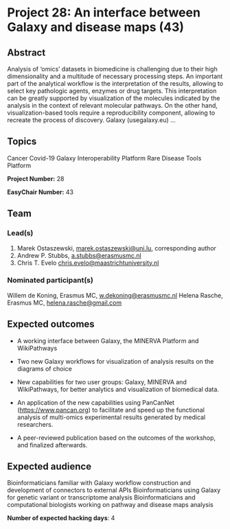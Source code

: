 # Project 28: An interface between Galaxy and disease maps (43)

## Abstract

Analysis of ‘omics’ datasets in biomedicine is challenging due to their high dimensionality and a multitude of necessary processing steps. An important part of the analytical workflow is the interpretation of the results, allowing to select key pathologic agents, enzymes or drug targets. This interpretation can be greatly supported by visualization of the molecules indicated by the analysis in the context of relevant molecular pathways. On the other hand, visualization-based tools require a reproducibility component, allowing to recreate the process of discovery. Galaxy (usegalaxy.eu) ...

## Topics

Cancer
 Covid-19
 Galaxy
 Interoperability Platform
 Rare Disease
 Tools Platform

**Project Number:** 28



**EasyChair Number:** 43

## Team

### Lead(s)

1) Marek Ostaszewski, marek.ostaszewski@uni.lu, corresponding author
 2) Andrew P. Stubbs, a.stubbs@erasmusmc.nl
 3) Chris T. Evelo chris.evelo@maastrichtuniversity.nl

### Nominated participant(s)

Willem de Koning, Erasmus MC, w.dekoning@erasmusmc.nl
 Helena Rasche, Erasmus MC, helena.rasche@gmail.com

## Expected outcomes

- A working interface between Galaxy, the MINERVA Platform and WikiPathways
 
 - Two new Galaxy workflows for visualization of analysis results on the diagrams of choice
 
 - New capabilities for two user groups: Galaxy, MINERVA and WikiPathways, for better analytics and visualization of biomedical data.
 
 - An application of the new capabilities using PanCanNet (https://www.pancan.org) to facilitate and speed up the functional analysis of multi-omics experimental results generated by medical researchers.
 
 - A peer-reviewed publication based on the outcomes of the workshop, and finalized afterwards.

## Expected audience

Bioinformaticians familiar with Galaxy workflow construction and development of connectors to external APIs
 Bioinformaticians using Galaxy for genetic variant or transcriptome analysis
 Bioinformaticians and computational biologists working on pathway and disease maps analysis

**Number of expected hacking days**: 4

